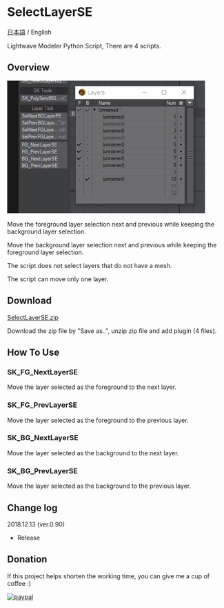 # SelectLayerSE

 [日本語](README_jp.md) / English

Lightwave Modeler Python Script, There are 4 scripts.

## Overview

![SelectLayerSE](SelectLayerSE.gif)

Move the foreground layer selection next and previous while keeping the background layer selection.

Move the background layer selection next and previous while keeping the foreground layer selection.

The script does not select layers that do not have a mesh.

The script can move only one layer.

## Download

[SelectLayerSE.zip](SelectLayerSE.zip)

Download the zip file by "Save as..", unzip zip file and add plugin (4 files).

## How To Use

### SK_FG_NextLayerSE

Move the layer selected as the foreground to the next layer.

### SK_FG_PrevLayerSE

Move the layer selected as the foreground to the previous layer.

### SK_BG_NextLayerSE

Move the layer selected as the background to the next layer.

### SK_BG_PrevLayerSE

Move the layer selected as the background to the previous layer.

## Change log

2018.12.13 (ver.0.90)

- Release

## Donation
If this project helps shorten the working time, you can give me a cup of coffee :)

[![paypal](https://www.paypalobjects.com/en_US/i/btn/btn_donateCC_LG.gif)](https://www.paypal.com/cgi-bin/webscr?cmd=_s-xclick&hosted_button_id=ASSXUYRELGTZ2)
